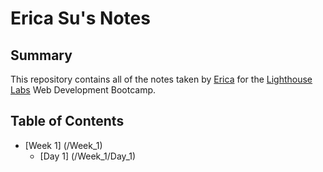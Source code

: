 # Erica Su's Notes

## Summary

This repository contains all of the notes taken by [Erica](https://github.com/ericasu33) for the [Lighthouse Labs](https://www.lighthouselabs.ca/en) Web Development Bootcamp.

## Table of Contents
* [Week 1] (/Week_1)
  * [Day 1] (/Week_1/Day_1)

